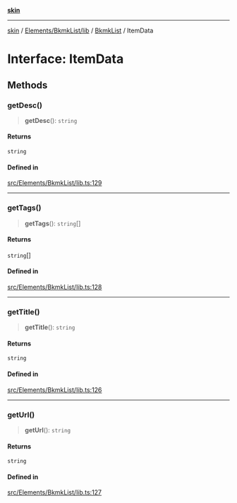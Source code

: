 [**skin**](../../../../../../README.md)

***

[skin](../../../../../../modules.md) / [Elements/BkmkList/lib](../../../README.md) / [BkmkList](../README.md) / ItemData

# Interface: ItemData

## Methods

### getDesc()

> **getDesc**(): `string`

#### Returns

`string`

#### Defined in

[src/Elements/BkmkList/lib.ts:129](https://github.com/sei-12/skin/blob/81c96f7bf20bc69580a253172a69c2bb254ec862/src/Elements/BkmkList/lib.ts#L129)

***

### getTags()

> **getTags**(): `string`[]

#### Returns

`string`[]

#### Defined in

[src/Elements/BkmkList/lib.ts:128](https://github.com/sei-12/skin/blob/81c96f7bf20bc69580a253172a69c2bb254ec862/src/Elements/BkmkList/lib.ts#L128)

***

### getTitle()

> **getTitle**(): `string`

#### Returns

`string`

#### Defined in

[src/Elements/BkmkList/lib.ts:126](https://github.com/sei-12/skin/blob/81c96f7bf20bc69580a253172a69c2bb254ec862/src/Elements/BkmkList/lib.ts#L126)

***

### getUrl()

> **getUrl**(): `string`

#### Returns

`string`

#### Defined in

[src/Elements/BkmkList/lib.ts:127](https://github.com/sei-12/skin/blob/81c96f7bf20bc69580a253172a69c2bb254ec862/src/Elements/BkmkList/lib.ts#L127)
